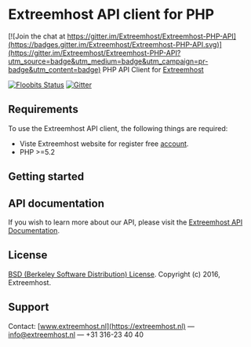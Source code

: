 # Extreemhost API client for PHP

[![Join the chat at https://gitter.im/Extreemhost/Extreemhost-PHP-API](https://badges.gitter.im/Extreemhost/Extreemhost-PHP-API.svg)](https://gitter.im/Extreemhost/Extreemhost-PHP-API?utm_source=badge&utm_medium=badge&utm_campaign=pr-badge&utm_content=badge)
PHP API Client for [Extreemhost](https://extreemhos.nl)

[![Floobits Status](https://floobits.com/Extreemhost/Extreemhost-PHP-API.svg)](https://floobits.com/Extreemhost/Extreemhost-PHP-API/redirect)
[![Gitter](https://badges.gitter.im/Extreemhost/Extreemhost-PHP-API.svg)](https://gitter.im/Extreemhost/Extreemhost-PHP-API?utm_source=badge&utm_medium=badge&utm_campaign=pr-badge)

## Requirements ##
To use the Extreemhost API client, the following things are required:

+ Viste Extreemhost website for register free [account](https://extreemhost.nl).
+ PHP >=5.2

## Getting started ##
## API documentation ##
If you wish to learn more about our API, please visit the [Extreemhost API Documentation](https://extreemhost.nl/api/).

## License ##
[BSD (Berkeley Software Distribution) License](https://opensource.org/licenses/bsd-license.php). Copyright (c) 2016, Extreemhost.

## Support ##
Contact: [www.extreemhost.nl](https://extreemhost.nl) — info@extreemhost.nl — +31 316-23 40 40
